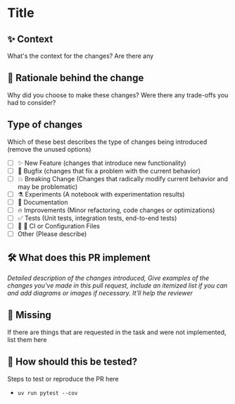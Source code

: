 # Title

## ✨ Context

What's the context for the changes? Are there any

## 🧠 Rationale behind the change

Why did you choose to make these changes? Were there any trade-offs you had to consider?

## Type of changes

Which of these best describes the type of changes being introduced
(remove the unused options)

- [ ] ✨ New Feature (changes that introduce new functionality)
- [ ] 🐛 Bugfix (changes that fix a problem with the current behavior)
- [ ] 💥 Breaking Change (Changes that radically modify current behavior and may be problematic)
- [ ] ⚗️  Experiments (A notebook with experimentation results)
- [ ] 📝 Documentation
- [ ] 🔥 Improvements (Minor refactoring, code changes or optimizations)
- [ ] ✅ Tests (Unit tests, integration tests, end-to-end tests)
- [ ] 👷 🔧 CI or Configuration Files
- [ ] Other (Please describe)

## 🛠 What does this PR implement

_Detailed description of the changes introduced, Give examples of the changes you've made in this pull request, include an itemized list if you can and
add diagrams or images if necessary. It'll help the reviewer_

## 🙈 Missing

If there are things that are requested in the task and were not implemented, list them here

## 🧪 How should this be tested?

Steps to test or reproduce the PR here

- `uv run pytest --cov`
